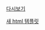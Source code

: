 
[다시보기](https://skku0-my.sharepoint.com/:f:/g/personal/b0s0e0_skku_edu/Ekl4sdNBqS9HkITix13ZiXcBkAaaW3jX46bXZEjP4Mxpiw?e=eLO6aJ)


[새 html 템플릿](https://gist.githubusercontent.com/sebaek/e07d65bc283a566d6367f889b8e5d400/raw/00028921f1e3c9821ab33277ff2a07f645a21b84/html.json)
